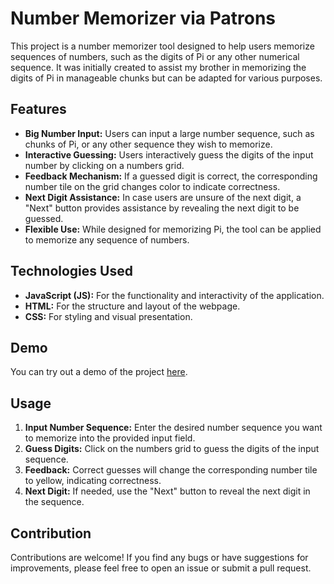 # Number Memorizer via Patrons

This project is a number memorizer tool designed to help users memorize sequences of numbers, such as the digits of Pi or any other numerical sequence. It was initially created to assist my brother in memorizing the digits of Pi in manageable chunks but can be adapted for various purposes.

## Features

- **Big Number Input:** Users can input a large number sequence, such as chunks of Pi, or any other sequence they wish to memorize.
- **Interactive Guessing:** Users interactively guess the digits of the input number by clicking on a numbers grid.
- **Feedback Mechanism:** If a guessed digit is correct, the corresponding number tile on the grid changes color to indicate correctness.
- **Next Digit Assistance:** In case users are unsure of the next digit, a "Next" button provides assistance by revealing the next digit to be guessed.
- **Flexible Use:** While designed for memorizing Pi, the tool can be applied to memorize any sequence of numbers.

## Technologies Used

- **JavaScript (JS):** For the functionality and interactivity of the application.
- **HTML:** For the structure and layout of the webpage.
- **CSS:** For styling and visual presentation.

## Demo

You can try out a demo of the project [here](link-to-demo).

## Usage

1. **Input Number Sequence:** Enter the desired number sequence you want to memorize into the provided input field.
2. **Guess Digits:** Click on the numbers grid to guess the digits of the input sequence.
3. **Feedback:** Correct guesses will change the corresponding number tile to yellow, indicating correctness.
4. **Next Digit:** If needed, use the "Next" button to reveal the next digit in the sequence.

## Contribution

Contributions are welcome! If you find any bugs or have suggestions for improvements, please feel free to open an issue or submit a pull request.
